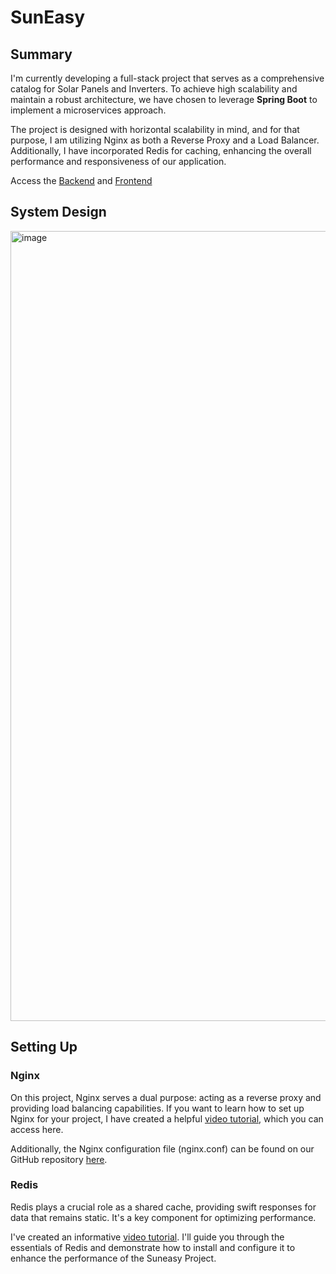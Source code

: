 # SunEasy

## Summary
I'm currently developing a full-stack project that serves as a comprehensive catalog for Solar Panels and Inverters. To achieve high scalability and maintain a robust architecture, we have chosen to leverage **Spring Boot** to implement a microservices approach.

The project is designed with horizontal scalability in mind, and for that purpose, I am utilizing Nginx as both a Reverse Proxy and a Load Balancer. Additionally, I have incorporated Redis for caching, enhancing the overall performance and responsiveness of our application.

Access the [Backend](https://github.com/maxfideles/suneasyapi) and [Frontend](https://github.com/maxfideles/suneasy)


## System Design
<img width="1264" alt="image" src="https://github.com/maxfideles/suneasy-project/assets/61297641/a0eba91e-da33-4c74-b457-96c05fd8359e">

## Setting Up

### Nginx

On this project, Nginx serves a dual purpose: acting as a reverse proxy and providing load balancing capabilities. If you want to learn how to set up Nginx for your project, I have created a helpful [video tutorial](https://www.youtube.com/watch?v%253Dqq8lwam52ns), which you can access here. 

Additionally, the Nginx configuration file (nginx.conf) can be found on our GitHub repository [here](https://github.com/maxfideles/suneasy-project/blob/main/nginx.conf).


### Redis

Redis plays a crucial role as a shared cache, providing swift responses for data that remains static. It's a key component for optimizing performance.

 I've created an informative [video tutorial](https://youtu.be/2B2FnELOoWI). I'll guide you through the essentials of Redis and demonstrate how to install and configure it to enhance the performance of the Suneasy Project.
